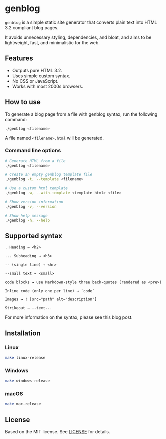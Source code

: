 # genblog

`genblog` is a simple static site generator that converts plain text into HTML 3.2 compliant blog pages.

It avoids unnecessary styling, dependencies, and bloat, and aims to be lightweight, fast, and minimalistic for the web.

## Features

- Outputs pure HTML 3.2.
- Uses simple custom syntax.
- No CSS or JavaScript.
- Works with most 2000s browsers.

## How to use

To generate a blog page from a file with genblog syntax, run the following command:

```sh 
./genblog <filename> 
```

A file named `<filename>.html` will be generated.

### Command line options

```sh
# Generate HTML from a file
./genblog <filename>

# Create an empty genblog template file
./genblog -t, --template <filename>

# Use a custom html template
./genblog -w, --with-template <template html> <file>

# Show version information
./genblog -v, --version

# Show help message
./genblog -h, --help
```

## Supported syntax

```
. Heading → <h2>

... Subheading → <h3>

-- (single line) → <hr>

--small text → <small>

code blocks → use Markdown-style three back-quotes (rendered as <pre>)

Inline code (only one per line) → `code`

Images → ! [src="path" alt="description"]

Strikeout → --text--.
```

For more information on the syntax, please see this blog post.

## Installation

### Linux
```sh
make linux-release
```
### Windows
```sh
make windows-release
```
### macOS
```sh
make mac-release
```


## License

Based on the MIT license.
See [LICENSE](./LICENSE) for details.
